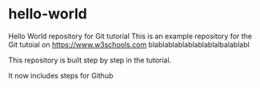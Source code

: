 # hello-world
Hello World repository for Git tutorial
This is an example repository for the Git tutoial on https://www.w3schools.com
blablablablablablablalbalablabl

This repository is built step by step in the tutorial.

It now includes steps for Github

